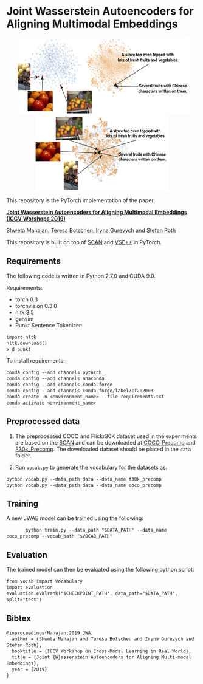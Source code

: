 # Joint Wasserstein Autoencoders for Aligning Multimodal Embeddings

<p align="center">
  <img width="450" height="200" src="./assets/teaser_before.png" hspace="30">
  <img width="350" height="200" src="./assets/teaser_ours.png" hspace="30">
</p>

This repository is the PyTorch implementation of the paper:

[**Joint Wasserstein Autoencoders for Aligning Multimodal Embeddings (ICCV Worshops 2019)**](https://openaccess.thecvf.com/content_ICCVW_2019/papers/CROMOL/Mahajan_Joint_Wasserstein_Autoencoders_for_Aligning_Multimodal_Embeddings_ICCVW_2019_paper.pdf)

[Shweta Mahajan](https://www.visinf.tu-darmstadt.de/visinf/team_members/smahajan/smahajan.en.jsp), [Teresa Botschen](https://www.linkedin.com/in/dr-teresa-botschen-823971a9/?originalSubdomain=de), [Iryna Gurevych](https://www.informatik.tu-darmstadt.de/ukp/ukp_home/head_ukp/index.en.jsp) and [Stefan Roth](https://www.visinf.tu-darmstadt.de/visinf/team_members/sroth/sroth.en.jsp)

This repository is built on top of [SCAN](https://github.com/kuanghuei/SCAN) and [VSE++](https://github.com/fartashf/vsepp) in PyTorch.


## Requirements
The following code is written in Python 2.7.0 and CUDA 9.0.

Requirements:
- torch 0.3
- torchvision 0.3.0
- nltk 3.5
- gensim
- Punkt Sentence Tokenizer:

```
import nltk
nltk.download()
> d punkt
```

To install requirements:

```setup
conda config --add channels pytorch
conda config --add channels anaconda
conda config --add channels conda-forge
conda config --add channels conda-forge/label/cf202003
conda create -n <environment_name> --file requirements.txt
conda activate <environment_name>
```

## Preprocessed data

1. The preprocessed COCO and Flickr30K dataset used in the experiments are based on the [SCAN](https://github.com/kuanghuei/SCAN) and can be downloaded at [COCO_Precomp](https://download.visinf.informatik.tu-darmstadt.de//data/2019-iccvw-mahajan-jwae/coco_precomp/coco_precomp.tar.gz) and [F30k_Precomp](https://download.visinf.informatik.tu-darmstadt.de//data/2019-iccvw-mahajan-jwae/f30k_precomp.tar.gz).
The downloaded dataset should be placed in the ```data``` folder.

2. Run ```vocab.py``` to generate the vocabulary for the datasets as:

```
python vocab.py --data_path data --data_name f30k_precomp
python vocab.py --data_path data --data_name coco_precomp
``` 

## Training

A new JWAE model can be trained using the following:

 ```
		python train.py --data_path "$DATA_PATH" --data_name coco_precomp --vocab_path "$VOCAB_PATH"
 ```

## Evaluation

The trained model can then be evaluated using the following python script:

```
from vocab import Vocabulary
import evaluation
evaluation.evalrank("$CHECKPOINT_PATH", data_path="$DATA_PATH", split="test")
```

## Bibtex
```
@inproceedings{Mahajan:2019:JWA,
  author = {Shweta Mahajan and Teresa Botschen and Iryna Gurevych and Stefan Roth},
  booktitle = {ICCV Workshop on Cross-Modal Learning in Real World},
  title = {Joint {W}asserstein Autoencoders for Aligning Multi-modal Embeddings},
  year = {2019}
}
```
